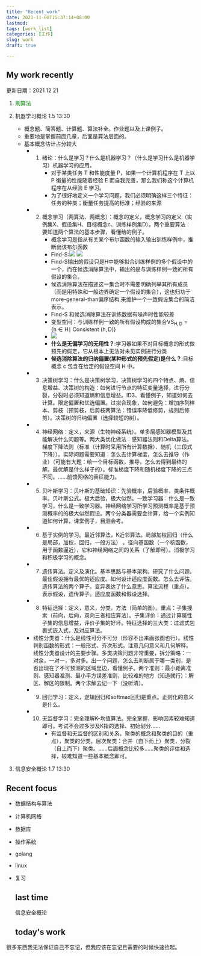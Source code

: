 ```yaml
---
title: "Recent_work"
date: 2021-11-08T15:37:14+08:00
lastmod:
tags: [work_list]
categories: [工作]
slug: work
draft: true

---
```


## My work recently

更新日期：2021 12 21

1. <font color=Green>刷算法</font>

2. 机器学习概论 1.5 13:30
   
   - 概念题、简答题、计算题、算法补全。作业题以及上课例子。
   - 重要地是掌握前面几章，后面是算法层面的。
   - 基本概念估计占分较大
     - 1. 绪论：什么是学习？什么是机器学习？（什么是学习什么是机器学习）机器学习的应用。
          - 对于某类任务 T 和性能度量 P，如果一个计算机程序在 T 上以 P 衡量的性能随着经验 E 而自我完善，那么我们称这个计算机程序在从经验 E 学习。
          - 为了很好地定义一个学习问题，我们必须明确这样三个特征：任务的种类；衡量任务提高的标准；经验的来源
     - 2. 概念学习（两算法、两概念）：概念的定义，概念学习的定义（实例集X、假设集H、目标概念c、训练样例集D）。两个重要算法：要知道两个算法的基本步骤，看懂给的例子。
          - 概念学习是指从有关某个布尔函数的输入输出训练样例中，推断出该布尔函数
          - Find-S:![](https://raw.githubusercontent.com/QizhengZou/Drawing_bed/main/20211226211459.png)   ![](https://raw.githubusercontent.com/QizhengZou/Drawing_bed/main/20211226211551.png)
          - Find-S输出的假设只是H中能够拟合训练样例的多个假设中的一个，而在候选消除算法中，输出的是与训练样例一致的所有假设的集合。
          - 候选消除算法在描述这一集合时不需要明确列举其所有成员（而是用特殊和一般边界确定一个假设的集合），这也归功于more-general-than偏序结构,来维护一个一致假设集合的简洁表示。
          - Find-S 和候选消除算法在训练数据有噪声时性能较差
          - 变型空间：与训练样例一致的所有假设构成的集合$\mathrm{VS}_{\mathrm{H}, \mathrm{D}}=\{\mathrm{h} \in \mathrm{H} \mid$ Consistent $(\mathrm{h}, \mathrm{D})\}$
          - ![](https://raw.githubusercontent.com/QizhengZou/Drawing_bed/main/20211226212150.png)
          - **什么是无偏学习的无用性？**:学习器如果不对目标概念的形式做预先的假定，它从根本上无法对未见实例进行分类
          - **候选消除算法的归纳偏置(某种形式的预先假定)是什么？**:目标概念 c 包含在给定的假设空间 H 中。
     - 3. 决策树学习：什么是决策树学习，决策树学习的四个特点、熵、信息增益、决策树的构造：如何进行节点的特征变量选择，进行分裂，分裂时必须知道熵和信息增益。ID3、看懂例子，知道如何去计算。限定偏置和优选偏置。过拟合现象，如何避免：增加序列样本、剪枝（预剪枝，后剪枝两算法：错误率降低修剪，规则后修剪）。决策树的归纳偏置（选择较短的树）。
     - 4. 神经网络：定义，来源（生物神经系统）。单多层感知器模型及其能解决什么问题等。两大类优化做法：感知器法则和Delta算法。梯度下降法则（标准（计算时采用所有计算数据）、随机（三段式下降））。实际问题需要知道：怎么去计算梯度，怎么去推导（作业）（可能有大题：给一个目标函数，推导，怎么去得到最终的解。最优解是什么样子的）。标准梯度下降和随机梯度下降的三点不同。……前馈网络的表征能力。
     - 5. 贝叶斯学习：贝叶斯的基础知识：先验概率，后验概率，类条件概率。贝叶斯公式。极大后验，极大似然。一致学习器：什么是一致学习，什么是一致学习器。神经网络学习所学习预测概率是基于预测概率的的极大似然假设。两个分类器需要会计算，给一个实例知道如何计算，课堂例子，目测会考。
     - 6. 基于实例的学习。最近邻算法，K近邻算法。局部加权回归（什么是局部，加权，回归，一般方法） 。径向基函数（一个核函数，用于函数逼近），它和神经网络之间的关系（了解即可）。消极学习和积极学习的概念。
     - 7. 遗传算法。定义及演化。基本思路与基本架构。研究了什么问题。最佳假设拥有最优的适应度。如何设计适应度函数。怎么去评估。遗传算法的两个算子。变异表达了什么意思。算法流程（重点）。表示假设，遗传算子。适应度函数和假设选择。
     - 8. 特征选择：定义，意义，分类。方法（简单的图）。重点：子集搜索（前向，后向，双向三者相应算法）。子集评价：通过计算属性子集的信息增益，评价子集的好坏。特征选择的三大类：过滤式包裹式嵌入式，及对应算法。
     - 线性分类器：什么是线性可分不可分（形容不出来画张图也行）。线性判别函数的形式：一般形式、齐次形式。注意几何意义和几何解释。线性分类器设计的主要步骤。多类决策问题非常重要，拆分策略：一对余，一对一，多对多。出一个问题，怎么去判断属于哪一类别，是否出现在了不可预测的区域里边，看懂例子。两个准则：最小距离准则、感知器准测、最小平方误差准则，比较难的地方（知道就行）：解区、解区的限制。两个求解去记一下（没听清）。
     - 9. 回归学习：定义，逻辑回归和softmax回归是重点。正则化的意义是什么。
     - 10. 无监督学习：完全理解K-均值算法。完全掌握，影响因素较难知道即可。考试不会过多涉及K指的选择、初始划分……
           - 有监督和无监督的区别和关系。聚类的概念和聚类的目的（重点），聚类的分类。层次聚类：合并（自下而上）聚类，分裂（自上而下）聚类。……后面概念比较多……聚类的评估和选择，较难知道一些基本概念即可。

3. 信息安全概论 1.7 13:30

## Recent focus

- 数据结构与算法

- 计算机网络

- 数据库

- 操作系统

- golang

- linux

- 复习
  
  ## last time
  
  信息安全概论
  
  ## today's work



很多东西我无法保证自己不忘记，但我应该在忘记且需要的时候快速捡起。
